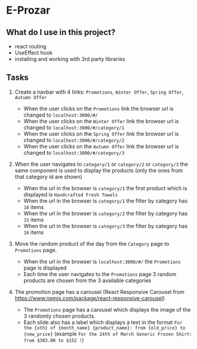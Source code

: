 # E-Prozar


## What do I use in this project?

- react routing
- UseEffect hook
- installing and working with 3rd party libraries

## Tasks

1. Create a navbar with 4 links: `Promotions`, `Winter Offer`, `Spring Offer`, `Autumn Offer`

   - When the user clicks on the `Promotions` link the browser url is changed to `localhost:3000/#/`
   - When the user clicks on the `Winter Offer` link the browser url is changed to `localhost:3000/#/category/1`
   - When the user clicks on the `Spring Offer` link the browser url is changed to `localhost:3000/#/category/2`
   - When the user clicks on the `Autumn Offer` link the browser url is changed to `localhost:3000/#/category/3`

2. When the user navigates to `category/1` or `category/2` or `category/3` the same component is used to display the products (only the ones from that category id are shown)

   - When the url in the browser is `category/1` the first product which is displayed is `Handcrafted Fresh Towels`
   - When the url in the browser is `category/1` the filter by category has `16` items
   - When the url in the browser is `category/2` the filter by category has `15` items
   - When the url in the browser is `category/3` the filter by category has `16` items

3. Move the random product of the day from the `Category` page to `Promotions` page.

   - When the url in the browser is `localhost:3000/#/` the `Promotions` page is displayed
   - Each time the user navigates to the `Promotions` page 3 random products are chosen from the 3 available categories

4. The promotion page has a carousel (React Responsive Carousel from https://www.npmjs.com/package/react-responsive-carousel)
   - The `Promotions` page has a carousel which displays the image of the 3 randomly chosen products.
   - Each slide also has a label which displays a text in the format `For the {xth} of {month_name} {product_name}: from {old_price} to {new_price}` (example `For the 24th of March Generic Frozen Shirt: from $303.00 to $152 !`)

